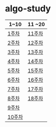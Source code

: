 # algo-study

| 1~10              | 11 ~20            |
| ----------------- | ----------------- |
| [1주차](WEEK_1)   | [11주차](WEEK_11) |
| [2주차](WEEK_2)   | [12주차](WEEK_12) |
| [3주차](WEEK_3)   | [13주차](WEEK_13) |
| [4주차](WEEK_4)   | [14주차](WEEK_14) |
| [5주차](WEEK_5)   | [15주차](WEEK_14) |
| [6주차](WEEK_6)   | [16주차](WEEK_14) |
| [7주차](WEEK_7)   | [17주차](WEEK_15) |
| [8주차](WEEK_8)   | [18주차](WEEK_16) |
| [9주차](WEEK_9)   |
| [10주차](WEEK_10) |
